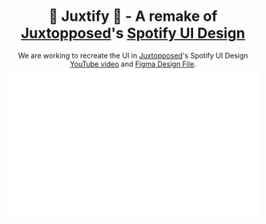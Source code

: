 <h1 align=center>🌟 Juxtify 🌟 - A remake of <a href="https://github.com/juxtopposed">Juxtopposed</a>'s <a href="https://www.youtube.com/watch?v=suhEIUapSJQ">Spotify UI Design<a/></h1>
<div align=center>We are working to recreate the UI in <a href="https://github.com/juxtopposed">Juxtopposed</a>'s Spotify UI Design <a href="https://www.youtube.com/watch?v=suhEIUapSJQ">YouTube video<a/> and <a href="https://www.figma.com/community/file/1376999463181735262">Figma Design File<a/>.
<img src=github-metrics.svg></div>
